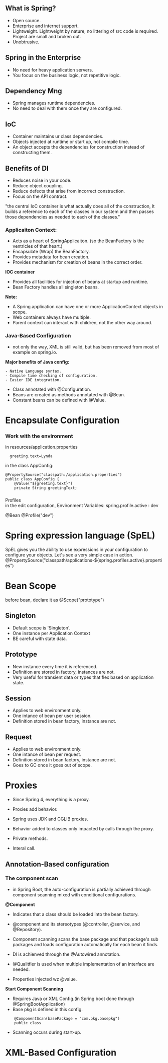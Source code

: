 ## What is Spring?

- Open source.
- Enterprise and internet support.
- Lightweight.
  Lightweight by nature, no littering of src code is required.
  Project are small and broken out.
- Unobtrusive.

## Spring in the Enterprise

- No need for heavy application servers.
- You focus on the business logic, not repetitive logic.

## Dependency Mng

- Spring manages runtime dependencies.
- No need to deal with them once they are configured.

## IoC

- Container maintains ur class dependencies.
- Objects injected at runtime or start up, not compile time.
- An object accepts the dependencies for construction instead of constructing them.

## Benefits of DI

- Reduces noise in your code.
- Reduce object coupling.
- Reduce defects that arise from incorrect construction.
- Focus on the API contract.

"the central IoC container is what actually does all of the construction, 
It builds a reference to each of the classes in our system and then passes those dependencies as needed to each of the classes."
 
 
### Applicaiton Context:
- Acts as a heart of SpringApplicaiton.
  (so the BeanFactory is the ventricles of that heart.)
- Encapsulate (Wrap) the BeanFactory.
- Provides metadata for bean creation.
- Provides mechanism for creation of beans in the correct order.
  
**IOC container**
- Provides all facilities for injection of beans at startup and runtime.
- Bean Factory handles all singleton beans.

**Note:**
- A Spring application can have one or more ApplicationContext objects in scope.
- Web containers always have multiple.
- Parent context can interact with children, not the other way around.
 
### Java-Based Configuration
- not only the way, XML is still valid, but has been removed from most of example on spring.io.

**Major benefits of Java config:**

    - Native Language syntax.
    - Compile time checking of configuration.
    - Easier IDE integration.
    
- Class annotated with @Configuration.
- Beans are created as methods annotated with @Bean.
- Constant beans can be defined with @Value.


Encapsulate Configuration
=========================

### Work with the environment

in resources/application.properties
      
      greeting.text=Lynda
	
in the class AppConfig: 

    @PropertySource("classpath:/application.properties")
    public class AppConfig {
	    @Value("${greeting.text}")
        private String greetingText;
	
### 
Profiles	
in the edit configuration, Environment Variables:
spring.profile.active : dev

@Bean
@Profile("dev")

Spring expression language (SpEL)
==========================
SpEL gives you the ability to use expressions in your configuration to configure your objects. Let's see a very simple case in action.
@PropertySource("classpath/applications-${spring.profiles.active}.properties")

Bean Scope
==========
before bean, declare it as @Scope("prototype")

Singleton
---------
- Default scope is 'Singleton'.
- One instance per Application Context
- BE careful with state data.

Prototype
---------
- New instance every time it is referenced.
- Definition are stored in factory, instances are not.
- Very useful for transient data or types that flex based on application state.
 
Session
-------
- Applies to web environment only.
- One intance of bean per user session.
- Definition stored in bean factory, instance are not.

Request
-------
- Applies to web environment only.
- One intance of bean per request.
- Definition stored in bean factory, instance are not.
- Goes to GC once it goes out of scope.

Proxies
=======
- Since Spring 4, everything is a proxy.
- Proxies add behavior.
- Spring uses JDK and CGLIB proxies.

- Behavior added to classes only impacted by calls through the proxy.
- Private methods.
- Interal call.


## Annotation-Based configuration
### The component scan
- in Spring Boot, the auto-configuration is partially achieved through component scanning mixed with conditional configurations.
     
**@Component**

- Indicates that a class should be loaded into the bean factory.
- @component and its stereotypes (@controller, @service, and @Repository).
- Component scanning scans the base package and that package's sub packages and loads configuration automatically for each bean it finds.

- DI is achienved through the @Autowired annotation.
- @Qualitfier is used when multiple implementation of an interface are needed.
- Properties injected wz @value.

**Start Component Scanning**

- Requires Java or XML Config.(in Spring boot done through @SpringBootApplication)
- Base pkg is defined in this config.
```
    @ComponentScan(basePackage = "com.pkg.basepkg")
    public class    
```
        
- Scanning occurs during start-up.

XML-Based Configuration
=======================
































 
